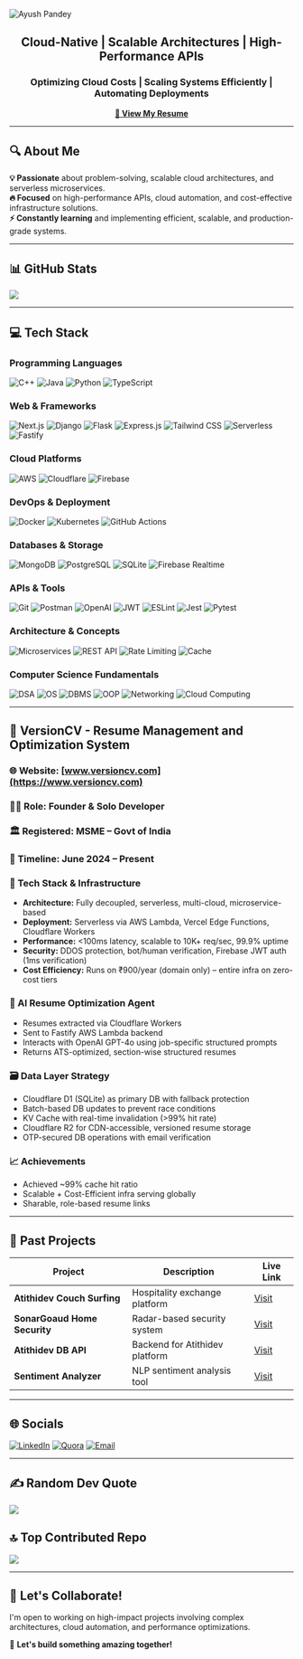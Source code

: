 ![Ayush Pandey](https://github.com/user-attachments/assets/c63b20ad-9c6d-429d-89d8-996719b4298f)

<h2 align="center">Cloud-Native | Scalable Architectures | High-Performance APIs</h2>
<h3 align="center">Optimizing Cloud Costs | Scaling Systems Efficiently | Automating Deployments</h3>

<p align="center">
  <a href="https://drive.google.com/file/d/1fJ7VgZIJh0n1eSeAfUlYK4lxEhAuqeM8/view?usp=sharing">
    <strong>📜 View My Resume</strong>
  </a>
</p>

---

## 🔍 About Me
**💡 Passionate** about problem-solving, scalable cloud architectures, and serverless microservices.  
**🔥 Focused** on high-performance APIs, cloud automation, and cost-effective infrastructure solutions.  
**⚡ Constantly learning** and implementing efficient, scalable, and production-grade systems.

---

## 📊 GitHub Stats
![](https://nirzak-streak-stats.vercel.app/?user=ap-dev-github&theme=dark&hide_border=false)

---

## 💻 Tech Stack

### Programming Languages
![C++](https://img.shields.io/badge/c++-%2300599C.svg?style=for-the-badge&logo=c%2B%2B&logoColor=white)
![Java](https://img.shields.io/badge/java-%23ED8B00.svg?style=for-the-badge&logo=openjdk&logoColor=white)
![Python](https://img.shields.io/badge/python-3670A0?style=for-the-badge&logo=python&logoColor=ffdd54)
![TypeScript](https://img.shields.io/badge/typescript-%23007ACC.svg?style=for-the-badge&logo=typescript&logoColor=white)

### Web & Frameworks
![Next.js](https://img.shields.io/badge/Next.js-000000?style=for-the-badge&logo=nextdotjs&logoColor=white)
![Django](https://img.shields.io/badge/Django-092E20?style=for-the-badge&logo=django&logoColor=white)
![Flask](https://img.shields.io/badge/Flask-000000?style=for-the-badge&logo=flask&logoColor=white)
![Express.js](https://img.shields.io/badge/Express.js-000000?style=for-the-badge&logo=express&logoColor=white)
![Tailwind CSS](https://img.shields.io/badge/Tailwind_CSS-38B2AC?style=for-the-badge&logo=tailwind-css&logoColor=white)
![Serverless](https://img.shields.io/badge/Serverless-FD5750?style=for-the-badge&logo=serverless&logoColor=white)
![Fastify](https://img.shields.io/badge/fastify-000000?style=for-the-badge&logo=fastify&logoColor=white)

### Cloud Platforms
![AWS](https://img.shields.io/badge/AWS-%23FF9900.svg?style=for-the-badge&logo=amazon-aws&logoColor=white)
![Cloudflare](https://img.shields.io/badge/Cloudflare-F38020?style=for-the-badge&logo=Cloudflare&logoColor=white)
![Firebase](https://img.shields.io/badge/Firebase-039BE5?style=for-the-badge&logo=Firebase&logoColor=white)

### DevOps & Deployment
![Docker](https://img.shields.io/badge/Docker-2496ED?style=for-the-badge&logo=docker&logoColor=white)
![Kubernetes](https://img.shields.io/badge/Kubernetes-326CE5?style=for-the-badge&logo=kubernetes&logoColor=white)
![GitHub Actions](https://img.shields.io/badge/GitHub_Actions-2088FF?style=for-the-badge&logo=github-actions&logoColor=white)

### Databases & Storage
![MongoDB](https://img.shields.io/badge/MongoDB-47A248?style=for-the-badge&logo=mongodb&logoColor=white)
![PostgreSQL](https://img.shields.io/badge/PostgreSQL-4169E1?style=for-the-badge&logo=postgresql&logoColor=white)
![SQLite](https://img.shields.io/badge/SQLite-003B57?style=for-the-badge&logo=sqlite&logoColor=white)
![Firebase Realtime](https://img.shields.io/badge/Firebase_Realtime-FFCA28?style=for-the-badge&logo=firebase&logoColor=black)

### APIs & Tools
![Git](https://img.shields.io/badge/Git-F05032?style=for-the-badge&logo=git&logoColor=white)
![Postman](https://img.shields.io/badge/Postman-FF6C37?style=for-the-badge&logo=postman&logoColor=white)
![OpenAI](https://img.shields.io/badge/OpenAI-412991?style=for-the-badge&logo=openai&logoColor=white)
![JWT](https://img.shields.io/badge/JWT-000000?style=for-the-badge&logo=JSON%20web%20tokens&logoColor=white)
![ESLint](https://img.shields.io/badge/ESLint-4B3263?style=for-the-badge&logo=eslint&logoColor=white)
![Jest](https://img.shields.io/badge/Jest-C21325?style=for-the-badge&logo=jest&logoColor=white)
![Pytest](https://img.shields.io/badge/Pytest-0A9EDC?style=for-the-badge&logo=pytest&logoColor=white)

### Architecture & Concepts
![Microservices](https://img.shields.io/badge/Microservices-1890FF?style=for-the-badge&logo=microservices&logoColor=white)
![REST API](https://img.shields.io/badge/REST_API-005571?style=for-the-badge&logo=rest&logoColor=white)
![Rate Limiting](https://img.shields.io/badge/Rate_Limiting-FF6F00?style=for-the-badge)
![Cache](https://img.shields.io/badge/Cache-FFA000?style=for-the-badge)

### Computer Science Fundamentals
![DSA](https://img.shields.io/badge/DSA-02569B?style=for-the-badge)
![OS](https://img.shields.io/badge/OS-000000?style=for-the-badge)
![DBMS](https://img.shields.io/badge/DBMS-4479A1?style=for-the-badge)
![OOP](https://img.shields.io/badge/OOP-FF9800?style=for-the-badge)
![Networking](https://img.shields.io/badge/Networking-2196F3?style=for-the-badge)
![Cloud Computing](https://img.shields.io/badge/Cloud_Computing-FF5722?style=for-the-badge)

---

## 🚀 VersionCV - Resume Management and Optimization System
### 🌐 Website: [www.versioncv.com](https://www.versioncv.com)
### 👨‍💻 Role: Founder & Solo Developer  
### 🏛️ Registered: MSME – Govt of India  
### 📅 Timeline: June 2024 – Present

### 🔧 Tech Stack & Infrastructure
- **Architecture:** Fully decoupled, serverless, multi-cloud, microservice-based
- **Deployment:** Serverless via AWS Lambda, Vercel Edge Functions, Cloudflare Workers
- **Performance:** <100ms latency, scalable to 10K+ req/sec, 99.9% uptime
- **Security:** DDOS protection, bot/human verification, Firebase JWT auth (1ms verification)
- **Cost Efficiency:** Runs on ₹900/year (domain only) – entire infra on zero-cost tiers

### 🧠 AI Resume Optimization Agent
- Resumes extracted via Cloudflare Workers
- Sent to Fastify AWS Lambda backend
- Interacts with OpenAI GPT-4o using job-specific structured prompts
- Returns ATS-optimized, section-wise structured resumes

### 🗃️ Data Layer Strategy
- Cloudflare D1 (SQLite) as primary DB with fallback protection
- Batch-based DB updates to prevent race conditions
- KV Cache with real-time invalidation (>99% hit rate)
- Cloudflare R2 for CDN-accessible, versioned resume storage
- OTP-secured DB operations with email verification

### 📈 Achievements
- Achieved ~99% cache hit ratio
- Scalable + Cost-Efficient infra serving globally
- Sharable, role-based resume links

---

## 🚀 Past Projects
| Project | Description | Live Link |
|---------|------------|-----------|
| **Atithidev Couch Surfing** | Hospitality exchange platform | [Visit](https://atithidev-main-v1-0-4.onrender.com/) |
| **SonarGoaud Home Security** | Radar-based security system | [Visit](https://radar-system-j8g63tkqn-ayush-pandeys-projects-bbdce634.vercel.app/) |
| **Atithidev DB API** | Backend for Atithidev platform | [Visit](https://kzjttnxnf3.execute-api.ap-south-1.amazonaws.com/dev/) |
| **Sentiment Analyzer** | NLP sentiment analysis tool | [Visit](https://6z8qsa4i2i.execute-api.ap-south-1.amazonaws.com/dev/) |

---

## 🌐 Socials
[![LinkedIn](https://img.shields.io/badge/LinkedIn-%230077B5.svg?logo=linkedin&logoColor=white)](https://linkedin.com/in/linkedap) 
[![Quora](https://img.shields.io/badge/Quora-%23B92B27.svg?logo=Quora&logoColor=white)](https://quora.com/profile/Ayush-Pandey-1470) 
[![Email](https://img.shields.io/badge/Email-D14836?logo=gmail&logoColor=white)](mailto:ayushpandey.cs@gmail.com)

---

## ✍️ Random Dev Quote
![](https://quotes-github-readme.vercel.app/api?type=horizontal&theme=radical)

## 🔝 Top Contributed Repo
![](https://github-contributor-stats.vercel.app/api?username=ap-dev-github&limit=5&theme=dark&combine_all_yearly_contributions=true)

---

## 🤝 Let's Collaborate!
I'm open to working on high-impact projects involving complex architectures, cloud automation, and performance optimizations.

📩 **Let's build something amazing together!**
